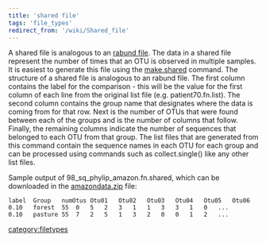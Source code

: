 ```yaml
---
title: 'shared file'
tags: 'file_types'
redirect_from: '/wiki/Shared_file'
---
```

A shared file is analogous to an [rabund file](rabund_file).
The data in a shared file represent the number of times that an OTU is
observed in multiple samples. It is easiest to generate this file using
the [make.shared](make.shared) command. The structure of a
shared file is analogous to an rabund file. The first column contains
the label for the comparison - this will be the value for the first
column of each line from the original list file (e.g.
patient70.fn.list). The second column contains the group name that
designates where the data is coming from for that row. Next is the
number of OTUs that were found between each of the groups and is the
number of columns that follow. Finally, the remaining columns indicate
the number of sequences that belonged to each OTU from that group. The
list files that are generated from this command contain the sequence
names in each OTU for each group and can be processed using commands
such as collect.single() like any other list files.

Sample output of 98\_sq\_phylip\_amazon.fn.shared, which can be
downloaded in the [amazondata.zip](https://mothur.s3.us-east-2.amazonaws.com/wiki/amazondata.zip)
file:

    label  Group   numOtus Otu01   Otu02   Otu03   Otu04   Otu05   Otu06   Otu07   Otu08   Otu09   Otu10   ...
    0.10   forest  55  0   5   2   3   1   1   3   3   1   0   ...
    0.10   pasture 55  7   2   5   1   3   2   0   0   1   2   ...

[category:filetypes](Category:FileTypes)
